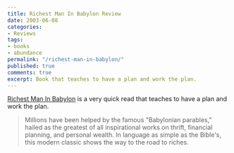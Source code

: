 ```yaml
---
title: Richest Man In Babylon Review
date: 2003-06-08
categories:
- Reviews
tags:
- books
- abundance
permalink: "/richest-man-in-babylon/"
published: true
comments: true
excerpt: Book that teaches to have a plan and work the plan.
---
```

[Richest Man In Babylon](https://amzn.to/3Y3qC7U) is a very quick read that teaches to have a plan and work the plan.

>Millions have been helped by the famous "Babylonian parables," hailed as the greatest of all inspirational works on thrift, financial planning, and personal wealth. In language as simple as the Bible's, this modern classic shows the way to the road to riches.